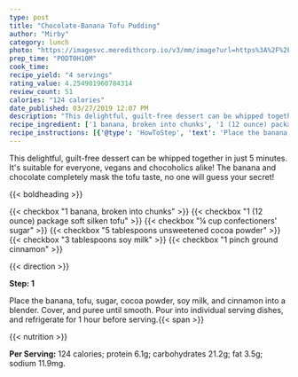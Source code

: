 ```yaml
---
type: post
title: "Chocolate-Banana Tofu Pudding"
author: "Mirby"
category: lunch
photo: "https://imagesvc.meredithcorp.io/v3/mm/image?url=https%3A%2F%2Fimages.media-allrecipes.com%2Fuserphotos%2F2048414.jpg"
prep_time: "P0DT0H10M"
cook_time: 
recipe_yield: "4 servings"
rating_value: 4.254901960784314
review_count: 51
calories: "124 calories"
date_published: 03/27/2019 12:07 PM
description: "This delightful, guilt-free dessert can be whipped together in just 5 minutes. It's suitable for everyone, vegans and chocoholics alike! The banana and chocolate completely mask the tofu taste, no one will guess your secret!"
recipe_ingredient: ['1 banana, broken into chunks', '1 (12 ounce) package soft silken tofu', "¼ cup confectioners' sugar", '5 tablespoons unsweetened cocoa powder', '3 tablespoons soy milk', '1 pinch ground cinnamon']
recipe_instructions: [{'@type': 'HowToStep', 'text': 'Place the banana, tofu, sugar, cocoa powder, soy milk, and cinnamon into a blender. Cover, and puree until smooth. Pour into individual serving dishes, and refrigerate for 1 hour before serving.\n'}]
---
```


This delightful, guilt-free dessert can be whipped together in just 5 minutes. It's suitable for everyone, vegans and chocoholics alike! The banana and chocolate completely mask the tofu taste, no one will guess your secret! 

{{< boldheading >}}

{{< checkbox "1  banana, broken into chunks" >}}
{{< checkbox "1 (12 ounce) package soft silken tofu" >}}
{{< checkbox "¼ cup confectioners' sugar" >}}
{{< checkbox "5 tablespoons unsweetened cocoa powder" >}}
{{< checkbox "3 tablespoons soy milk" >}}
{{< checkbox "1 pinch ground cinnamon" >}}


{{< direction >}}

**Step: 1**

Place the banana, tofu, sugar, cocoa powder, soy milk, and cinnamon into a blender. Cover, and puree until smooth. Pour into individual serving dishes, and refrigerate for 1 hour before serving.{{< span >}}

{{< nutrition >}}

**Per Serving:** 124 calories; protein 6.1g; carbohydrates 21.2g; fat 3.5g; sodium 11.9mg.